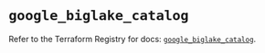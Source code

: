 # `google_biglake_catalog`

Refer to the Terraform Registry for docs: [`google_biglake_catalog`](https://registry.terraform.io/providers/hashicorp/google/5.38.0/docs/resources/biglake_catalog).
